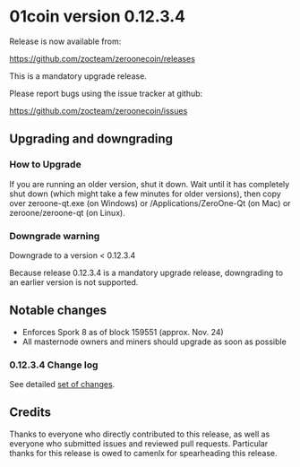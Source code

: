 # 01coin version 0.12.3.4

Release is now available from:

  <https://github.com/zocteam/zeroonecoin/releases>

This is a mandatory upgrade release.

Please report bugs using the issue tracker at github:

  <https://github.com/zocteam/zeroonecoin/issues>


## Upgrading and downgrading

### How to Upgrade

If you are running an older version, shut it down. Wait until it has completely shut down (which might take a few minutes for older versions), then copy over zeroone-qt.exe (on Windows) or /Applications/ZeroOne-Qt (on Mac) or zeroone/zeroone-qt (on Linux).

### Downgrade warning

Downgrade to a version < 0.12.3.4

Because release 0.12.3.4 is a mandatory upgrade release, downgrading to an earlier version is not supported.


## Notable changes

- Enforces Spork 8 as of block 159551 (approx. Nov. 24)
- All masternode owners and miners should upgrade as soon as possible

### 0.12.3.4 Change log

See detailed [set of changes](https://github.com/zocteam/zeroonecoin/compare/v0.12.3.3...zocteam:v0.12.3.4).


## Credits

Thanks to everyone who directly contributed to this release, as well as everyone who submitted issues and reviewed pull requests. Particular thanks for this release is owed to camenlx for spearheading this release.
